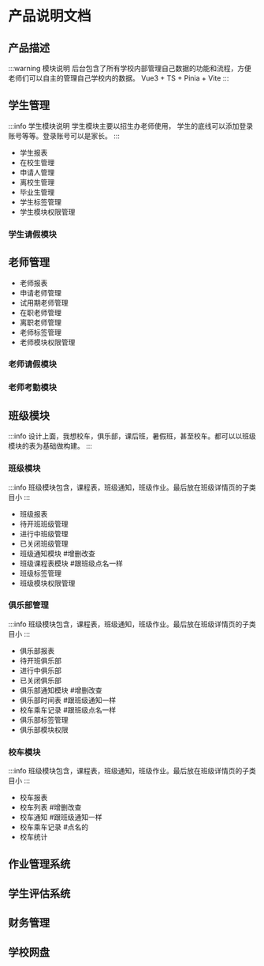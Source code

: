 # 产品说明文档

## 产品描述

:::warning 模块说明
后台包含了所有学校内部管理自己数据的功能和流程，方便老师们可以自主的管理自己学校内的数据。
Vue3 + TS + Pinia + Vite
:::

## 学生管理

:::info 学生模块说明
学生模块主要以招生办老师使用， 学生的底线可以添加登录账号等等。登录账号可以是家长。
:::

- 学生报表
- 在校生管理
- 申请人管理
- 离校生管理
- 毕业生管理
- 学生标签管理
- 学生模块权限管理

### 学生请假模块



## 老师管理
- 老师报表
- 申请老师管理
- 试用期老师管理
- 在职老师管理
- 离职老师管理
- 老师标签管理
- 老师模块权限管理

### 老师请假模块

### 老师考勤模块


## 班级模块
:::info
    设计上面，我想校车，俱乐部，课后班，暑假班，甚至校车。都可以以班级模块的表为基础做构建。
:::

### 班级模块
:::info
    班级模块包含，课程表，班级通知，班级作业。最后放在班级详情页的子类目小
:::
- 班级报表
- 待开班班级管理
- 进行中班级管理
- 已关闭班级管理
- 班级通知模块 #增删改查
- 班级课程表模块 #跟班级点名一样
- 班级标签管理
- 班级模块权限管理


### 俱乐部管理
:::info
    班级模块包含，课程表，班级通知，班级作业。最后放在班级详情页的子类目小
:::
- 俱乐部报表
- 待开班俱乐部
- 进行中俱乐部
- 已关闭俱乐部
- 俱乐部通知模块 #增删改查
- 俱乐部时间表 #跟班级通知一样
- 校车乘车记录 #跟班级点名一样
- 俱乐部标签管理
- 俱乐部模块权限

### 校车模块
:::info
    班级模块包含，课程表，班级通知，班级作业。最后放在班级详情页的子类目小
:::
- 校车报表
- 校车列表 #增删改查
- 校车通知 #跟班级通知一样
- 校车乘车记录 #点名的
- 校车统计

## 作业管理系统

## 学生评估系统

## 财务管理

## 学校网盘

##


